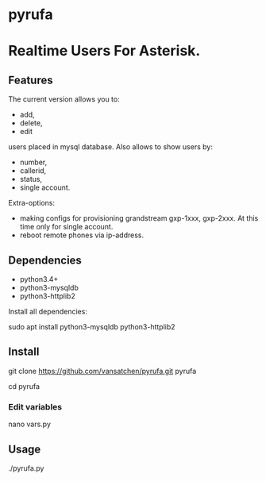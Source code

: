 # pyrufa
# Realtime Users For Asterisk.
## Features
The current version allows you to:
* add,
* delete,
* edit

users placed in mysql database. 
Also allows to show users by:
* number,
* callerid,
* status,
* single account.

Extra-options: 
* making configs for provisioning grandstream gxp-1xxx, gxp-2xxx. At this time only for single account.
* reboot remote phones via ip-address.

## Dependencies
* python3.4+
* python3-mysqldb
* python3-httplib2

Install all dependencies:

  sudo apt install python3-mysqldb python3-httplib2
  
## Install
  git clone https://github.com/vansatchen/pyrufa.git pyrufa
  
  cd pyrufa
  
### Edit variables
  nano vars.py

## Usage
./pyrufa.py
